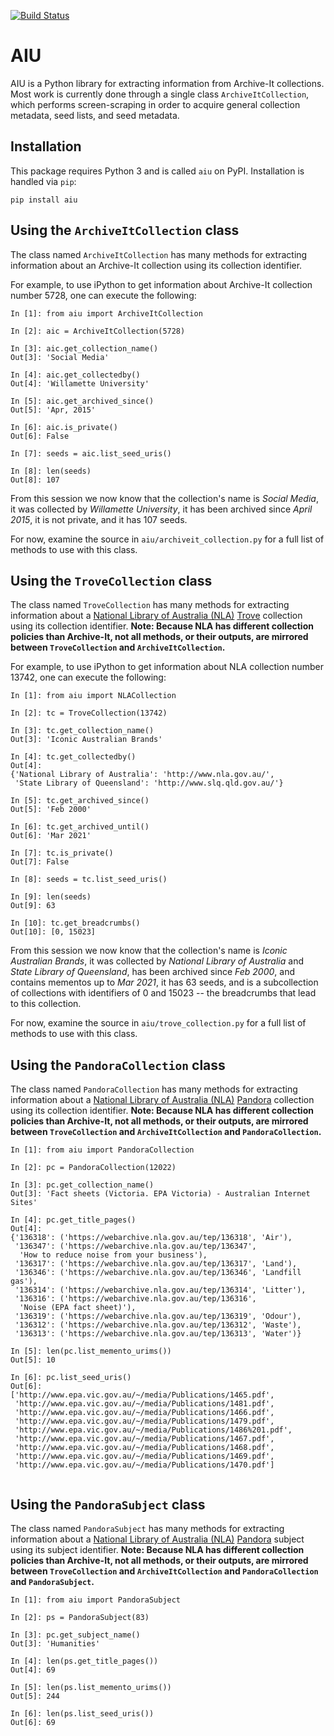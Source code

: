 [![Build Status](https://travis-ci.org/oduwsdl/aiu.svg?branch=master)](https://travis-ci.org/oduwsdl/aiu)

# AIU

AIU is a Python library for extracting information from Archive-It collections. Most work is currently done through a single class `ArchiveItCollection`, which performs screen-scraping in order to acquire general collection metadata, seed lists, and seed metadata.

## Installation

This package requires Python 3 and is called `aiu` on PyPI. Installation is handled via `pip`:

`pip install aiu`

## Using the `ArchiveItCollection` class

The class named `ArchiveItCollection` has many methods for extracting information about an Archive-It collection using its collection identifier.

For example, to use iPython to get information about Archive-It collection number 5728, one can execute the following:

```
In [1]: from aiu import ArchiveItCollection

In [2]: aic = ArchiveItCollection(5728)

In [3]: aic.get_collection_name()
Out[3]: 'Social Media'

In [4]: aic.get_collectedby()
Out[4]: 'Willamette University'

In [5]: aic.get_archived_since()
Out[5]: 'Apr, 2015'

In [6]: aic.is_private()
Out[6]: False

In [7]: seeds = aic.list_seed_uris()

In [8]: len(seeds)
Out[8]: 107
```

From this session we now know that the collection's name is _Social Media_, it was collected by _Willamette University_, it has been archived since _April 2015_, it is not private, and it has 107 seeds.

For now, examine the source in `aiu/archiveit_collection.py` for a full list of methods to use with this class.


## Using the `TroveCollection` class

The class named `TroveCollection` has many methods for extracting information about a [National Library of Australia (NLA)](https://www.nla.gov.au/) [Trove](https://trove.nla.gov.au/website) collection using its collection identifier. **Note: Because NLA has different collection policies than Archive-It, not all methods, or their outputs, are mirrored between `TroveCollection` and `ArchiveItCollection`.**

For example, to use iPython to get information about NLA collection number 13742, one can execute the following:

```
In [1]: from aiu import NLACollection

In [2]: tc = TroveCollection(13742)

In [3]: tc.get_collection_name()
Out[3]: 'Iconic Australian Brands'

In [4]: tc.get_collectedby()
Out[4]:
{'National Library of Australia': 'http://www.nla.gov.au/',
 'State Library of Queensland': 'http://www.slq.qld.gov.au/'}

In [5]: tc.get_archived_since()
Out[5]: 'Feb 2000'

In [6]: tc.get_archived_until()
Out[6]: 'Mar 2021'

In [7]: tc.is_private()
Out[7]: False

In [8]: seeds = tc.list_seed_uris()

In [9]: len(seeds)
Out[9]: 63

In [10]: tc.get_breadcrumbs()
Out[10]: [0, 15023]

```

From this session we now know that the collection's name is _Iconic Australian Brands_, it was collected by _National Library of Australia_ and _State Library of Queensland_, has been archived since _Feb 2000_, and contains mementos up to _Mar 2021_, it has 63 seeds, and is a subcollection of collections with identifiers of 0 and 15023 -- the breadcrumbs that lead to this collection.

For now, examine the source in `aiu/trove_collection.py` for a full list of methods to use with this class.

## Using the `PandoraCollection` class

The class named `PandoraCollection` has many methods for extracting information about a [National Library of Australia (NLA)](https://www.nla.gov.au/) [Pandora](http://pandora.nla.gov.au/) collection using its collection identifier. **Note: Because NLA has different collection policies than Archive-It, not all methods, or their outputs, are mirrored between `TroveCollection` and `ArchiveItCollection` and `PandoraCollection`.**


```
In [1]: from aiu import PandoraCollection

In [2]: pc = PandoraCollection(12022)

In [3]: pc.get_collection_name()
Out[3]: 'Fact sheets (Victoria. EPA Victoria) - Australian Internet Sites'

In [4]: pc.get_title_pages()
Out[4]:
{'136318': ('https://webarchive.nla.gov.au/tep/136318', 'Air'),
 '136347': ('https://webarchive.nla.gov.au/tep/136347',
  'How to reduce noise from your business'),
 '136317': ('https://webarchive.nla.gov.au/tep/136317', 'Land'),
 '136346': ('https://webarchive.nla.gov.au/tep/136346', 'Landfill gas'),
 '136314': ('https://webarchive.nla.gov.au/tep/136314', 'Litter'),
 '136316': ('https://webarchive.nla.gov.au/tep/136316',
  'Noise (EPA fact sheet)'),
 '136319': ('https://webarchive.nla.gov.au/tep/136319', 'Odour'),
 '136312': ('https://webarchive.nla.gov.au/tep/136312', 'Waste'),
 '136313': ('https://webarchive.nla.gov.au/tep/136313', 'Water')}

In [5]: len(pc.list_memento_urims())
Out[5]: 10

In [6]: pc.list_seed_uris()
Out[6]:
['http://www.epa.vic.gov.au/~/media/Publications/1465.pdf',
 'http://www.epa.vic.gov.au/~/media/Publications/1481.pdf',
 'http://www.epa.vic.gov.au/~/media/Publications/1466.pdf',
 'http://www.epa.vic.gov.au/~/media/Publications/1479.pdf',
 'http://www.epa.vic.gov.au/~/media/Publications/1486%201.pdf',
 'http://www.epa.vic.gov.au/~/media/Publications/1467.pdf',
 'http://www.epa.vic.gov.au/~/media/Publications/1468.pdf',
 'http://www.epa.vic.gov.au/~/media/Publications/1469.pdf',
 'http://www.epa.vic.gov.au/~/media/Publications/1470.pdf']
 
```

## Using the `PandoraSubject` class

The class named `PandoraSubject` has many methods for extracting information about a [National Library of Australia (NLA)](https://www.nla.gov.au/) [Pandora](http://pandora.nla.gov.au/) subject using its subject identifier. **Note: Because NLA has different collection policies than Archive-It, not all methods, or their outputs, are mirrored between `TroveCollection` and `ArchiveItCollection` and `PandoraCollection` and `PandoraSubject`.**


```
In [1]: from aiu import PandoraSubject

In [2]: ps = PandoraSubject(83)

In [3]: pc.get_subject_name()
Out[3]: 'Humanities'

In [4]: len(ps.get_title_pages())
Out[4]: 69

In [5]: len(ps.list_memento_urims())
Out[5]: 244

In [6]: len(ps.list_seed_uris())
Out[6]: 69
 
```
